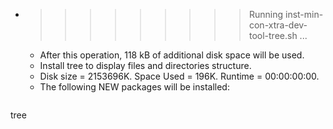 * >>>>>>>>> Running inst-min-con-xtra-dev-tool-tree.sh ...
  * After this operation, 118 kB of additional disk space will be used.
  * Install tree to display files and directories structure.
  * Disk size = 2153696K. Space Used = 196K. Runtime = 00:00:00:00.
  * The following NEW packages will be installed:
  ```bash
tree
  ```
